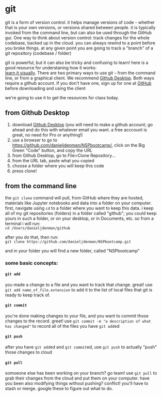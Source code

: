 # git
git is a form of version control. it helps manage versions of code - whether that is your own versions, or versions shared between people. it is typically invoked from the command line, but can also be used through the GitHub gui. One way to think about version control: track changes for the whole codebase, backed up in the cloud. you can always rewind to a point before you broke things. at any given point you are going to track a "branch" of a git repository (codebase / folder)

git is powerful, but it can also be tricky and confusing to learn! here is a good resource for understaning how it works:<br>
[learn it visually](https://learngitbranching.js.org/). There are two primary ways to use git - from the command line, or from a graphical client. We recommend [Github Desktop](https://desktop.github.com/). Both ways require a github account. If you don't have one, sign up for one at [GitHub](https://github.com/) before downloading and using the client 

we're going to use it to get the resources for class today. 
## from Github Desktop
1. download [Github Desktop](https://desktop.github.com/)
  (you will need to make a github account; go ahead and do this with whatever email you want. a free acccount is great, no need for Pro or anything!)
2. use a browser to go to https://github.com/danieljdenman/NSPbootcamp/, click on the Big Green "Code" button, and copy the URL
3. from Github Desktop, go to File>Clone Repository...
4. from the URL tab, paste what you copied
5. choose a folder where you will keep this code
6. press clone!

## from the command line
the ```git clone``` command will pull, from GitHub where they are hosted, materials like Jupyter notebooks and data into a folder on your computer. first, navigate using ```cd``` to a folder where you want to keep this data. i keep all of my git repositories (folders) in a folder called "github"; you could keep yours in such a folder, or on your desktop, or in Documents, etc. so from a terminal i will run: <br>
```cd /Users/danieljdenman/github```

after you do that, then run: <br>
```git clone https://github.com/danieljdenman/NSPbootcamp.git```

and in your folder you will find a new folder, called "NSPbootcamp"

### some basic concepts:
#### ```git add```
you made a change to a file and you want to track that change. great! use ```git add name_of_file.extension``` to add it to the list of local files that git is ready to keep track of. 

#### ```git commit```
you're done making changes to your file, and you want to commit those changes to the record. great! use ```git commit -m "a description of what has changed"``` to record all of the files you have ```git add```ed 

#### ```git push```
after you have ```git add```ed and ```git commit```ed, use ```git push``` to actually "push" those changes to cloud

#### ```git pull```
somoeone else has been working on your branch? go team! use ```git pull``` to grab their changes from the cloud and put them on your computer. have you been also modifying things without pushing? conflict! you'll have to stash or merge. google these to figure out what to do. 

